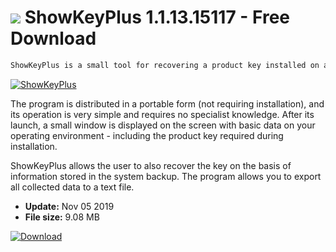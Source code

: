# ![](https://cdn.softexe.net/static/icon/8/showkeyplus-8167.png) ShowKeyPlus 1.1.13.15117 - Free Download

```sh
ShowKeyPlus is a small tool for recovering a product key installed on a computer of the Windows operating system.
```
[![ShowKeyPlus](https://gallery.dpcdn.pl/imgc/Tools/77839/g_-_420x350_1.5_-_x20170926172753_0.png)](https://softexe.net/win/system/other/showkeyplus:hpfg.html)

The program is distributed in a portable form (not requiring installation), and its operation is very simple and requires no specialist knowledge. After its launch, a small window is displayed on the screen with basic data on your operating environment - including the product key required during installation. 
 
 ShowKeyPlus allows the user to also recover the key on the basis of information stored in the system backup. The program allows you to export all collected data to a text file.


- **Update:** Nov 05 2019
- **File size:** 9.08 MB

[![Download](https://cdn.softexe.net/static/img/download.png)](https://softexe.net/win/system/other/showkeyplus:hpfg.html)

